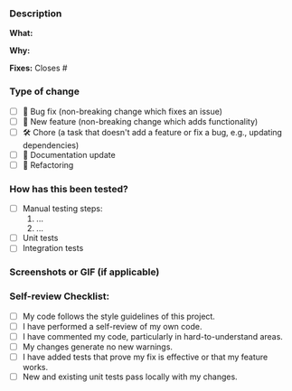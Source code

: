 <!--
Thanks for your contribution! Please ensure your PR title follows our branch naming convention.
Example: feat: Implement AuthService
-->

### Description

<!--
Please include a summary of the change and which issue is fixed. Please also include relevant motivation and context.
-->

**What:**

<!-- Example: This PR introduces the AuthService to manage user authentication. -->

**Why:**

<!-- Example: This is necessary to implement the user sign-in flow via GitHub. -->

**Fixes:** Closes #<!-- Enter the issue number here, e.g., Closes #5 -->

### Type of change

<!-- Please delete options that are not relevant. -->

- [ ] 🐞 Bug fix (non-breaking change which fixes an issue)
- [ ] 🚀 New feature (non-breaking change which adds functionality)
- [ ] 🛠️ Chore (a task that doesn't add a feature or fix a bug, e.g., updating dependencies)
- [ ] 📖 Documentation update
- [ ] 💅 Refactoring

### How has this been tested?

<!--
Please describe the tests that you ran to verify your changes. Provide instructions so we can reproduce.
-->

- [ ] Manual testing steps:
  1. ...
  2. ...
- [ ] Unit tests
- [ ] Integration tests

### Screenshots or GIF (if applicable)

<!-- For UI changes, please provide before/after screenshots or a GIF demonstrating the functionality. -->

### Self-review Checklist:

<!-- Go over all the following points, and put an `x` in all the boxes that apply. -->

- [ ] My code follows the style guidelines of this project.
- [ ] I have performed a self-review of my own code.
- [ ] I have commented my code, particularly in hard-to-understand areas.
- [ ] My changes generate no new warnings.
- [ ] I have added tests that prove my fix is effective or that my feature works.
- [ ] New and existing unit tests pass locally with my changes.
